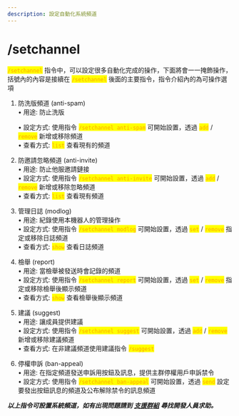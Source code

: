 ```yaml
---
description: 設定自動化系統頻道
---
```


# /setchannel

<mark style="color:orange;">`/setchannel`</mark> 指令中，可以設定很多自動化完成的操作，下面將會一一掩飾操作，括號內的內容是接續在 <mark style="color:orange;">`/setchannel`</mark> 後面的主要指令，指令介紹內的為可操作選項

1.  防洗版頻道 (anti-spam)\
    • 用途: 防止洗版

    • 設定方式: 使用指令 <mark style="color:orange;">`/setchannel anti-spam`</mark> 可開始設置，透過 <mark style="color:orange;">`add`</mark> / <mark style="color:orange;">`remove`</mark> 新增或移除頻道\
    • 查看方式: <mark style="color:orange;">`list`</mark> 查看現有的頻道
2. 防邀請忽略頻道 (anti-invite)\
   • 用途: 防止他服邀請鏈接\
   • 設定方式: 使用指令 <mark style="color:orange;">`/setchannel anti-invite`</mark> 可開始設置，透過 <mark style="color:orange;">`add`</mark> / <mark style="color:orange;">`remove`</mark> 新增或移除忽略頻道\
   • 查看方式: <mark style="color:orange;">`list`</mark> 查看現有頻道
3. 管理日誌 (modlog) \
   • 用途: 紀錄使用本機器人的管理操作\
   • 設定方式: 使用指令 <mark style="color:orange;">`/setchannel modlog`</mark> 可開始設置，透過 <mark style="color:orange;">`set`</mark> / <mark style="color:orange;">`remove`</mark> 指定或移除日誌頻道\
   • 查看方式: <mark style="color:orange;">`show`</mark> 查看日誌頻道
4. 檢舉 (report)\
   • 用途: 當檢舉被發送時會記錄的頻道\
   • 設定方式: 使用指令 <mark style="color:orange;">`/setchannel report`</mark> 可開始設置，透過 <mark style="color:orange;">`set`</mark> / <mark style="color:orange;">`remove`</mark> 指定或移除檢舉後顯示頻道\
   • 查看方式: <mark style="color:orange;">`show`</mark> 查看檢舉後顯示頻道
5. 建議 (suggest)\
   • 用途: 讓成員提供建議\
   • 設定方式: 使用指令 <mark style="color:orange;">`/setchannel suggest`</mark> 可開始設置，透過 <mark style="color:orange;">`add`</mark> / <mark style="color:orange;">`remove`</mark> 新增或移除建議頻道\
   • 查看方式: 在非建議頻道使用建議指令 <mark style="color:orange;">`/suggest`</mark>&#x20;
6. 停權申訴 (ban-appeal)\
   • 用途: 在指定頻道發送申訴用按鈕及訊息，提供主群停權用戶申訴禁令\
   • 設定方式: 使用指令 <mark style="color:orange;">`/setchannel ban-appeal`</mark> 可開始設置，透過 <mark style="color:orange;">`send`</mark> 設定要發出按鈕訊息的頻道及公布解除禁令的訊息頻道

_**以上指令可設置系統頻道，如有出現問題請到**_ [_**支援群組**_](https://discord.gg/dnvKBk6V4y) _**尋找開發人員求助。**_
